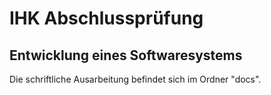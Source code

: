 # IHK Abschlussprüfung
## Entwicklung eines Softwaresystems
Die schriftliche Ausarbeitung befindet sich im Ordner "docs".